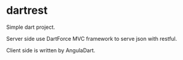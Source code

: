 dartrest
========
Simple dart project.

Server side use DartForce MVC framework to serve json with restful.

Client side is written by AngulaDart.
